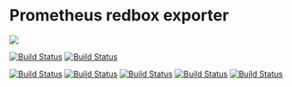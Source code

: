 # Prometheus redbox exporter

[![](https://img.shields.io/badge/code%20style-black-000000.svg)](https://github.com/psf/black)

[![Build Status](https://github.com/cytopia/prometheus-redbox_exporter/workflows/linting/badge.svg)](https://github.com/cytopia/prometheus-redbox_exporter/actions?workflow=linting)
[![Build Status](https://github.com/cytopia/prometheus-redbox_exporter/workflows/building/badge.svg)](https://github.com/cytopia/prometheus-redbox_exporter/actions?workflow=building)

[![Build Status](https://github.com/cytopia/prometheus-redbox_exporter/workflows/black/badge.svg)](https://github.com/cytopia/prometheus-redbox_exporter/actions?workflow=black)
[![Build Status](https://github.com/cytopia/prometheus-redbox_exporter/workflows/mypy/badge.svg)](https://github.com/cytopia/prometheus-redbox_exporter/actions?workflow=mypy)
[![Build Status](https://github.com/cytopia/prometheus-redbox_exporter/workflows/pylint/badge.svg)](https://github.com/cytopia/prometheus-redbox_exporter/actions?workflow=pylint)
[![Build Status](https://github.com/cytopia/prometheus-redbox_exporter/workflows/pycode/badge.svg)](https://github.com/cytopia/prometheus-redbox_exporter/actions?workflow=pycode)
[![Build Status](https://github.com/cytopia/prometheus-redbox_exporter/workflows/pydoc/badge.svg)](https://github.com/cytopia/prometheus-redbox_exporter/actions?workflow=pydoc)
